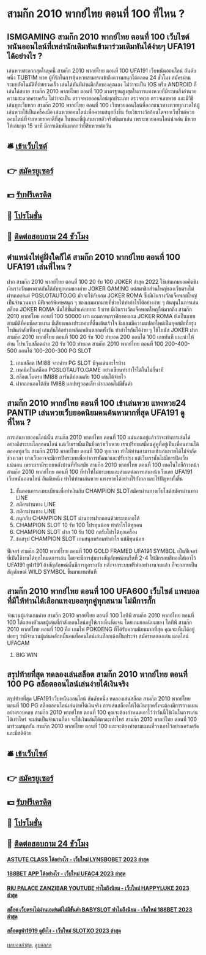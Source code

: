 # สามก๊ก 2010 พากย์ไทย ตอนที่ 100 ที่ไหน ?
## ISMGAMING สามก๊ก 2010 พากย์ไทย ตอนที่ 100 เว็บไซต์พนันออนไลน์ที่เหล่านักเดิมพันเข้ามาร่วมเดิมพันได้ง่ายๆ UFA191 ได้อย่างไร ?
เล่นหวยสะดวกสุดในยุคนี้ สามก๊ก 2010 พากย์ไทย ตอนที่ 100 UFA191 เว็บพนันออนไลน์ อันดับหนึ่ง TUBTIM หวย ผู้ที่รักในการลุ้นหวยสามารถเข้าถึงความสนุกได้ตลอด 24 ชั่วโมง สมัครผ่านระบบอัตโนมัติที่ง่ายรวดเร็ว เล่นได้ทันทีผ่านมือถือของคุณเอง ไม่ว่าจะเป็น IOS หรือ ANDROID ก็เล่นได้สบาย สามก๊ก 2010 พากย์ไทย ตอนที่ 100 มาตรฐานสูงสุดในการแทงหวยที่มีระบบสิ่งอำนวยความสะดวกครบครัน ไม่ว่าจะเป็น ตรวจหวยออนไลน์ทุกประเภท ตรวจหวย ตรวจเลขหวย และมีวิธีเล่นทุกเว็บหวย สามก๊ก 2010 พากย์ไทย ตอนที่ 100 เว็บหวยออนไลน์ที่ออกแนวทางหวยทุกงวดให้ผู้เล่นหวยใช้เป็นเครื่องมือ เล่นหวยออนไลน์เพื่อความสนุกยิ่งขึ้น รับเงินรางวัลก้อนโตจากเว็บไซต์หวยออนไลน์ที่จ่ายหวยราคาดีที่สุด ในขณะที่ผู้เล่นหวยตัวจริงหันมาเล่น เพราะหวยออนไลน์น่าเล่น มีหวยให้เล่นทุก 15 นาที มีการเดิมพันมากกว่ายี่สิบหวยต่อวัน

## 🛎 [เข้าเว็บไซต์](https://bit.ly/3SdLNi2)
## 👉 [สมัครยูเซอร์](https://bit.ly/3SdLNi2)
## 💵 [รับฟรีเครดิต](https://bit.ly/3dyRKHj)
## 👑 [โปรโมชั่น](https://bit.ly/3dyRKHj)
## 📱 [ติดต่อสอบถาม 24 ชัวโมง](https://bit.ly/3dyRKHj)

## ตำแหน่งไพ่คู่ฝั่งใดก็ได้ สามก๊ก 2010 พากย์ไทย ตอนที่ 100 UFA191 เล่นที่ไหน ?
ฝาก สามก๊ก 2010 พากย์ไทย ตอนที่ 100 20 รับ 100 JOKER ล่าสุด 2022 ใช้เล่นเกมยอดฮิตชิงเงินรางวัลมหาศาลกันได้กับทุกเกมของค่าย JOKER GAMING แต่สมาชิกส่วนใหญ่ของเว็บตรงไม่ผ่านเอเย่นต์ PGSLOTAUTO.GG มักจะใช้กับเกม JOKER ROMA ซึ่งมีเงินรางวัลแจ็คพอตใหญ่เป็นจำนวนมาก มีฟีเจอร์พิเศษสนุก ๆ ของเกมมากมายที่ช่วยให้ทำกำไรได้อย่างง่าย ๆ ต้นทุนในการเล่นสล็อต JOKER ROMA นั้นใช้ขั้นต่ำแค่เบทละ 1 บาท มีเงินรางวัลแจ็คพอตใหญ่ให้มากถึง สามก๊ก 2010 พากย์ไทย ตอนที่ 100 50000 เท่า แถมภาพกราฟิกของเกม JOKER ROMA ยังเป็นแบบสามมิติที่คมชัดสวยงาม มีเสียงเพลงประกอบที่ตื่นเต้นเร้าใจ ธีมเกมมีความแปลกใหม่เป็นยุคสมัยที่กรุงโรมันกำลังเฟื่องฟู เล่นกันได้อย่างเพลิดเพลินตลอดทั้งวัน ทำกำไรกันได้ง่าย ๆ ใช้โบนัส JOKER ฝาก สามก๊ก 2010 พากย์ไทย ตอนที่ 100 20 รับ 100 ทำยอด 200 ถอนได้ 100 เลยทันที
แนะนำให้อ่าน โปรเว็บสล็อตฝาก 20 รับ 100 ทํายอด สามก๊ก 2010 พากย์ไทย ตอนที่ 100 200-400-500 ถอนได้ 100-200-300 PG SLOT
1. เกมสล็อต IMI88 จากค่าย PG SLOT มีจุดเด่นอะไรบ้าง
2. เทคนิคปั่นสล็อต PGSLOTAUTO.GAME อย่างเซียนทำกำไรได้ในไม่กี่นาที
3. สล็อตเว็บตรง IMI88 การันตีปลอดภัย 100 เล่นได้จ่ายไว
4. ฝากถอนออโต้กับ IMI88 แอปทรูวอลเล็ท ฝากถอนไม่มีขั้นต่ำ

## สามก๊ก 2010 พากย์ไทย ตอนที่ 100 เข้าเล่นหวย แทงหวย24 PANTIP เล่นหวยเว็บยอดนิยมคนค้นหามากที่สุด UFA191 ดูที่ไหน ?
การเล่นหวยออนไลน์นั้น สามก๊ก 2010 พากย์ไทย ตอนที่ 100 แน่นอนอยู่แล้วว่าจะทำการเล่นได้อย่างอิสระบนโลกออนไลน์ แต่เว็บเรานั้นเป็นยิ่งกว่าเว็บหวย เราเปรียบเสมือนคู่หูที่อยู่เป็นเพื่อนท่านได้ตลอดทุกวัน สามก๊ก 2010 พากย์ไทย ตอนที่ 100 ทุกเวลา ทำให้ท่านสามารถเข้าเล่นหวยได้ไม่จำกัดช่วงเวลา บางเว็บอาจจะมีการปิดระบบเพื่อทำการพัฒนาและปรับปรุง แต่เว็บเรานั้นไม่มีการปิดเว็บแน่นอน เพราะเรามีระบบหลังบ้านที่ทันสมัย สามก๊ก 2010 พากย์ไทย ตอนที่ 100 เทคโนโลยีก้าวหน้า สามก๊ก 2010 พากย์ไทย ตอนที่ 100 ที่ทำให้ไม่กระทบและส่งผลต่อการเล่นหน้าเว็บเลย UFA191 เว็บพนันออนไลน์ อันดับหนึ่ง ทำให้ท่านเล่นหวย แทงหวยได้อย่างไร้กังวล และไร้ปัญหาทั้งสิ้น
1. ขั้นตอนการลงทะเบียนเพื่อทำเงินกับ CHAMPION SLOTสมัครผ่านทางเว็บไซต์สมัครผ่านทาง LINE
2. สมัครผ่านทาง LINE
3. สมัครผ่านทาง LINE
4. สนุกกับ CHAMPION SLOT ผ่านการฝากถอนด้วยระบบออโต้
5. CHAMPION SLOT 10 รับ 100 โปรทุนน้อย ทำกำไรได้ทุกคน
6. CHAMPION SLOT ฝาก 10 รับ 100 กดรับโปรได้ทุกเครื่อง
7. ข้อสรุป CHAMPION SLOT เกมสนุกพร้อมทำกำไร แม้มีทุนน้อย

ฟีเจอร์ สามก๊ก 2010 พากย์ไทย ตอนที่ 100 GOLD FRAMED UFA191 SYMBOL เป็นฟีเจอร์ที่เปิดใช้งานได้ทุกโหมดการเล่น โดยจะมีการสุ่มบางสัญลักษณ์บนรีลที่ 2-4 ให้มีกรอบสีทองใส่เอาไว้ UFA191 ยูฟ่า191 ถ้าสัญลักษณ์นั้นมีการถูกรางวัล หลังจากระบบฟรีฟอลทำงานจบแล้ว ก็จะกลายเป็นสัญลักษณ์ WILD SYMBOL ขึ้นมาแทนทันที

## สามก๊ก 2010 พากย์ไทย ตอนที่ 100 UFA600 เว็บไซต์ แทงบอลที่มีให้ท่านได้เลือกแทงบอลทุกคู่ทุกสนาม ไม่มีการกั๊ก
จำนวนผู้เล่นเกมค่าย สามก๊ก 2010 พากย์ไทย ตอนที่ 100 ไอทีพี สามก๊ก 2010 พากย์ไทย ตอนที่ 100 ได้แสดงตัวเลขผู้เล่นที่กำลังออนไลน์อยู่ให้เราเห็นชัดเจน โดยเกมยอดนิยมของ ไอทีพี สามก๊ก 2010 พากย์ไทย ตอนที่ 100 คือ เกมไพ่ POKDENG ที่ได้รับความนิยมมากที่สุด คุณจะเห็นได้อยู่บ่อยๆ ว่ามีจำนวนผู้เล่นหลักหมื่นคนที่ออนไลน์เล่นป๊อกเด้งเป็นประจำ สมัครทดลองเล่น แอดไลน์ UFACAM
1. BIG WIN

## สรุปท้ายที่สุด ทดลองเล่นสล็อต สามก๊ก 2010 พากย์ไทย ตอนที่ 100 PG สล็อตออนไลน์เล่นง่ายได้เงินจริง
สรุปท้ายที่สุด UFA191 เว็บพนันออนไลน์ อันดับหนึ่ง ทดลองเล่นสล็อต สามก๊ก 2010 พากย์ไทย ตอนที่ 100 PG สล็อตออนไลน์เล่นง่ายได้เงินจริง การเล่นสล็อตให้ได้เงินทุกครั้งจะต้องมีการวางแผนอย่างรอบคอบ สามก๊ก 2010 พากย์ไทย ตอนที่ 100 คุณจะต้องกำหนดเอาไว้ว่าวันนี้ใช้เงินในการเล่นได้เท่าไหร่ จะเล่นเป็นจำนวนกี่ตา จะใช้เงินเล่นได้ตาละเท่าไหร่ สามก๊ก 2010 พากย์ไทย ตอนที่ 100 มาร่วมสนุกกัน สามก๊ก 2010 พากย์ไทย ตอนที่ 100 และจะต้องทำตามแผนที่วางเอาไว้อย่างเคร่งครัดและมีสติด้วย

## 🛎 [เข้าเว็บไซต์](https://bit.ly/3SdLNi2)
## 👉 [สมัครยูเซอร์](https://bit.ly/3SdLNi2)
## 💵 [รับฟรีเครดิต](https://bit.ly/3dyRKHj)
## 👑 [โปรโมชั่น](https://bit.ly/3dyRKHj)
## 📱 [ติดต่อสอบถาม 24 ชัวโมง](https://bit.ly/3dyRKHj)

#### [ASTUTE CLASS ได้อย่างไร - เว็บใหม่ LYNSBOBET 2023 ล่าสุด](https://atom.io/themes/astute%20class%20ได้อย่างไร%20-%20เว็บใหม่%20lynsbobet%202023%20ล่าสุด)
#### [188BET APP ได้อย่างไร - เว็บใหม่ UFAC4 2023 ล่าสุด](https://atom.io/themes/188bet%20app%20ได้อย่างไร%20-%20เว็บใหม่%20ufac4%202023%20ล่าสุด)
#### [RIU PALACE ZANZIBAR YOUTUBE ทำไมถึงนิยม - เว็บใหม่ HAPPYLUKE 2023 ล่าสุด](https://atom.io/themes/riu%20palace%20zanzibar%20youtube%20ทำไมถึงนิยม%20-%20เว็บใหม่%20happyluke%202023%20ล่าสุด)
#### [สล็อต เว็บตรงไม่ผ่านเอเย่นต์ไม่มีขั้นต่ำ BABYSLOT ทำไมถึงนิยม - เว็บใหม่ 188BET 2023 ล่าสุด](https://atom.io/themes/สล็อต%20เว็บตรงไม่ผ่านเอเย่นต์ไม่มีขั้นต่ำ%20babyslot%20ทำไมถึงนิยม%20-%20เว็บใหม่%20188bet%202023%20ล่าสุด)
#### [สล็อตยูฟ่า1919 ดูยังไง - เว็บใหม่ SLOTXO 2023 ล่าสุด](https://atom.io/themes/สล็อตยูฟ่า1919%20ดูยังไง%20-%20เว็บใหม่%20slotxo%202023%20ล่าสุด)

[ผลบอลล่าสุด](https://siamsport.tv "ผลบอลล่าสุด"), [ดูบอลสด](https://siamsport.tv/ดูบอลสด "ดูบอลสด")